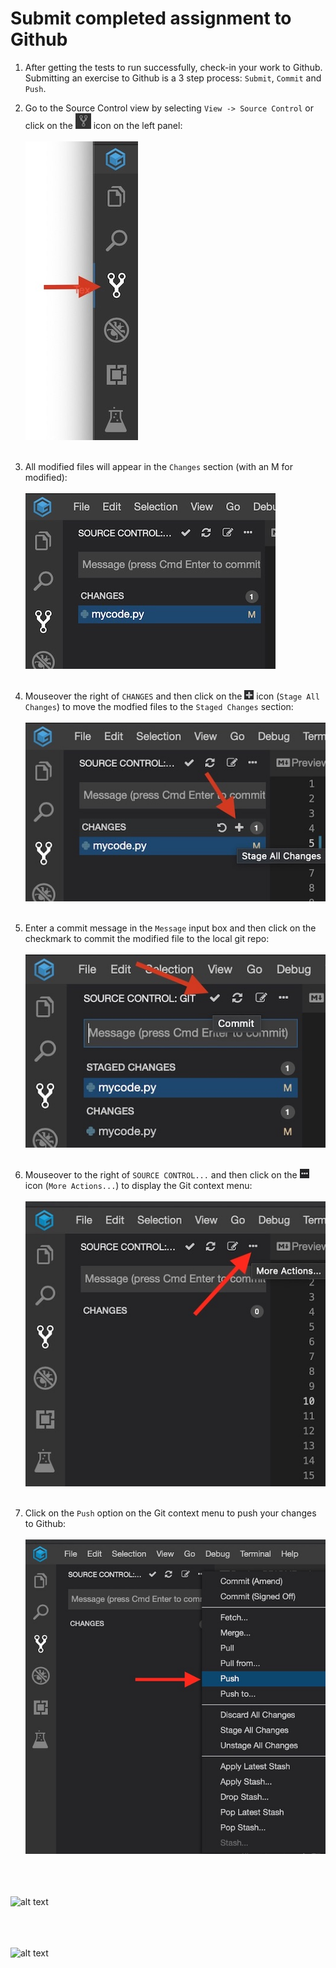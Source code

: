 # Submit completed assignment to Github

1) After getting the tests to run successfully, check-in your work to Github.
Submitting an exercise to Github is a 3 step process: `Submit`, `Commit` and `Push`.

2) Go to the Source Control view by selecting `View -> Source Control` or click 
on the ![alt text](../images/github-icon.jpg "Source Control") icon on the left panel:
<br/><br/>![alt text](../images/select-github.jpg "Select Github")<br/><br/>

3) All modified files will appear in the `Changes` section (with an M for modified):
<br/><br/>![alt text](../images/modified-files.jpg "Modified files")<br/><br/>

4) Mouseover the right of `CHANGES` and then click on the ![alt text](../images/plus.jpg "Plus") icon 
(`Stage All Changes`) to move the modfied files to the `Staged Changes` section:
<br/><br/>![alt text](../images/stage-changes.jpg "Stage changes")<br/><br/>

5) Enter a commit message in the `Message` input box and then 
click on the checkmark to commit the modified file to the local git repo:
<br/><br/>![alt text](../images/commit-changes.jpg "Commit changes")<br/><br/>

6) Mouseover to the right of `SOURCE CONTROL...` and then click on the ![alt text](../images/dashdashdash.jpg "DashDashDash") icon 
(`More Actions...`) to display the Git context menu:
<br/><br/>![alt text](../images/more-actions.jpg "More actions")<br/><br/>

7) Click on the `Push` option on the Git context menu to push your changes to Github:
<br/><br/>![alt text](../images/push-commit.jpg "Push commit")<br/><br/>

<br/><br/>![alt text](../images/git-test.gif "Git test")<br/><br/>

<br/><br/>![alt text](../images/git-test2.gif "Git test")<br/><br/>